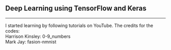 ## Deep Learning using TensorFlow and Keras
---
I started learning by following tutorials on YouTube. The credits for the codes:  
Harrison Kinsley: 0-9_numbers  
Mark Jay: fasion-nmnist
